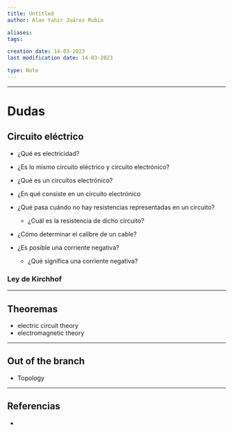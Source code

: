 ```yaml
---
title: Untitled
author: Alan Yahir Juárez Rubio

aliases:
tags:

creation date: 14-03-2023
last modification date: 14-03-2023

type: Note
---
```

---
# Dudas

## Circuito eléctrico

- ¿Qué es electricidad?

- ¿Es lo mismo circuito eléctrico y circuito electrónico?
- ¿Qué es un circuitos electrónico?
- ¿En qué consiste en un circuito electrónico

- ¿Qué pasa cuándo no hay resistencias representadas en un circuito?
	- ¿Cuál es la resistencia de dicho circuito?

- ¿Cómo determinar el calibre de un cable?
- ¿Es posible una corriente negativa?
	- ¿Qué significa una corriente negativa?


### Ley de Kirchhof
<div style="page-break-after: always;"></div>


---
## Theoremas

- electric circuit theory
- electromagnetic theory

---
## Out of the branch

- Topology


---
## Referencias

- 